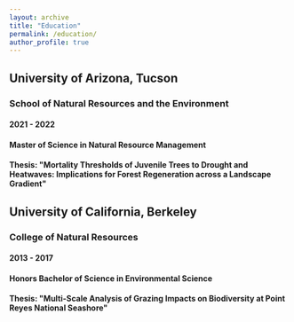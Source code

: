 ```yaml
---
layout: archive
title: "Education"
permalink: /education/
author_profile: true
---
```


## University of Arizona, Tucson
### School of Natural Resources and the Environment
#### 2021 - 2022 
#### Master of Science in Natural Resource Management
#### Thesis: "Mortality Thresholds of Juvenile Trees to Drought and Heatwaves: Implications for Forest Regeneration across a Landscape Gradient"


## University of California, Berkeley
### College of Natural Resources
#### 2013 - 2017 
#### Honors Bachelor of Science in Environmental Science
#### Thesis: "Multi-Scale Analysis of Grazing Impacts on Biodiversity at Point Reyes National Seashore"
